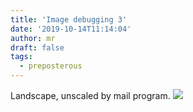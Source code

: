 ```yaml
---
title: 'Image debugging 3'
date: '2019-10-14T11:14:04'
author: mr
draft: false
tags:
  - preposterous
---
```

Landscape, unscaled by mail program. [ ![](/assets/15-image0.jpeg)
](assets/15-image0.jpeg)

